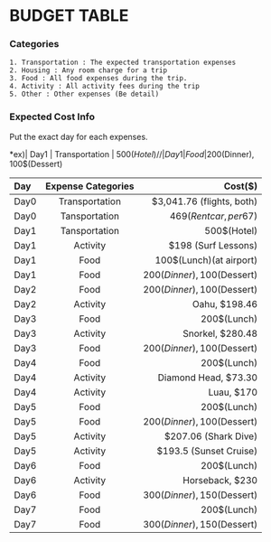 # BUDGET TABLE

### Categories
~~~
1. Transportation : The expected transportation expenses
2. Housing : Any room charge for a trip
3. Food : All food expenses during the trip. 
4. Activity : All activity fees during the trip
5. Other : Other expenses (Be detail)
~~~

### Expected Cost Info

Put the exact day for each expenses.

*ex)| Day1 | Transportation | 500$(Hotel) //| Day1 | Food | 200$(Dinner), 100$(Dessert)

| Day | Expense Categories | Cost($) |
| :-------- | :--------: | --------: |
|Day0|Transportation|$3,041.76 (flights, both)|
|Day0|Tansportation|469$(Rent car, per 67$)|
|Day1|Tansportation|500$(Hotel)|
|Day1|Activity|$198 (Surf Lessons)|
|Day1|Food|100$(Lunch)(at airport)|
|Day1|Food|200$(Dinner), 100$(Dessert)|
|Day2|Food|200$(Dinner), 100$(Dessert)|
|Day2|Activity| Oahu, $198.46|
|Day3|Food|200$(Lunch)|
|Day3|Activity| Snorkel, $280.48|
|Day3|Food|200$(Dinner), 100$(Dessert)|
|Day4|Food|200$(Lunch)|
|Day4|Activity| Diamond Head, $73.30|
|Day4|Activity| Luau, $170| 
|Day5|Food|200$(Lunch)|
|Day5|Food|200$(Dinner), 100$(Dessert)|
|Day5|Activity|$207.06 (Shark Dive)|
|Day5|Activity|$193.5 (Sunset Cruise)|
|Day6|Food|200$(Lunch)|
|Day6|Activity| Horseback, $230|
|Day6|Food|300$(Dinner), 150$(Dessert)|
|Day7|Food|200$(Lunch)|
|Day7|Food|300$(Dinner), 150$(Dessert)|
